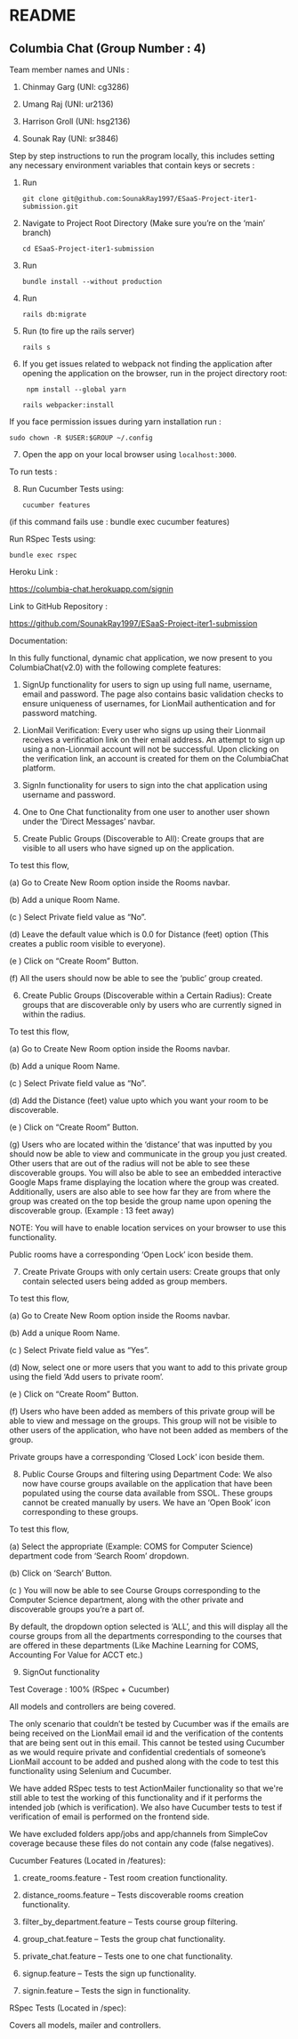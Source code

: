 
# README

  

## Columbia Chat (Group Number : 4)

  
  

Team member names and UNIs :

  
  

1. Chinmay Garg (UNI: cg3286)

2. Umang Raj (UNI: ur2136)

3. Harrison Groll (UNI: hsg2136)

4. Sounak Ray (UNI: sr3846)

  
  

Step by step instructions to run the program locally, this includes setting any necessary environment variables that contain keys or secrets :

  
  

1. Run

  

    ```git clone git@github.com:SounakRay1997/ESaaS-Project-iter1-submission.git```

  

2. Navigate to Project Root Directory (Make sure you’re on the ‘main’ branch)

  

    ```cd ESaaS-Project-iter1-submission```

  

3. Run

  

    ```bundle install --without production```

  

4. Run

  

    ```rails db:migrate```

  

5. Run (to fire up the rails server)

  

    ```rails s```

  

6. If you get issues related to webpack not finding the application after opening the application on the browser, run in the project directory root:

  

   ``` npm install --global yarn```
    
    ```rails webpacker:install```

  
  

If you face permission issues during yarn installation run :

  

  ```sudo chown -R $USER:$GROUP ~/.config```

  

7. Open the app on your local browser using ```localhost:3000```.

  

To run tests :

  

8. Run Cucumber Tests using:

  

    ```cucumber features```

  

(if this command fails use : bundle exec cucumber features)

Run RSpec Tests using:

  

   ```bundle exec rspec```

  
  

Heroku Link :

  
  

https://columbia-chat.herokuapp.com/signin

  
  

Link to GitHub Repository :

  
  

https://github.com/SounakRay1997/ESaaS-Project-iter1-submission

  
  

Documentation:

  
  

In this fully functional, dynamic chat application, we now present to you ColumbiaChat(v2.0) with the following complete features:

  

1. SignUp functionality for users to sign up using full name, username, email and password. The page also contains basic validation checks to ensure uniqueness of usernames, for LionMail authentication and for password matching.

  

2. LionMail Verification: Every user who signs up using their Lionmail receives a verification link on their email address. An attempt to sign up using a non-Lionmail account will not be successful. Upon clicking on the verification link, an account is created for them on the ColumbiaChat platform.

  

3. SignIn functionality for users to sign into the chat application using username and password.

  

4. One to One Chat functionality from one user to another user shown under the ‘Direct Messages’ navbar.

  

5. Create Public Groups (Discoverable to All): Create groups that are visible to all users who have signed up on the application.

To test this flow,

(a) Go to Create New Room option inside the Rooms navbar.

(b) Add a unique Room Name.

(c ) Select Private field value as “No”.

(d) Leave the default value which is 0.0 for Distance (feet) option (This creates a public room visible to everyone).

(e ) Click on “Create Room” Button.

(f) All the users should now be able to see the ‘public’ group created.

  

6. Create Public Groups (Discoverable within a Certain Radius): Create groups that are discoverable only by users who are currently signed in within the radius.

To test this flow,

(a) Go to Create New Room option inside the Rooms navbar.

(b) Add a unique Room Name.

(c ) Select Private field value as “No”.

(d) Add the Distance (feet) value upto which you want your room to be discoverable.

(e ) Click on “Create Room” Button.

(g) Users who are located within the ‘distance’ that was inputted by you should now be able to view and communicate in the group you just created. Other users that are out of the radius will not be able to see these discoverable groups. You will also be able to see an embedded interactive Google Maps frame displaying the location where the group was created. Additionally, users are also able to see how far they are from where the group was created on the top beside the group name upon opening the discoverable group. (Example : 13 feet away)

  

NOTE: You will have to enable location services on your browser to use this functionality.

Public rooms have a corresponding ‘Open Lock’ icon beside them.

  

7. Create Private Groups with only certain users: Create groups that only contain selected users being added as group members.

To test this flow,

(a) Go to Create New Room option inside the Rooms navbar.

(b) Add a unique Room Name.

(c ) Select Private field value as “Yes”.

(d) Now, select one or more users that you want to add to this private group using the field ‘Add users to private room’.

(e ) Click on “Create Room” Button.

(f) Users who have been added as members of this private group will be able to view and message on the groups. This group will not be visible to other users of the application, who have not been added as members of the group.

  

Private groups have a corresponding ‘Closed Lock’ icon beside them.

  

8. Public Course Groups and filtering using Department Code: We also now have course groups available on the application that have been populated using the course data available from SSOL. These groups cannot be created manually by users. We have an ‘Open Book’ icon corresponding to these groups.

To test this flow,

(a) Select the appropriate (Example: COMS for Computer Science) department code from ‘Search Room’ dropdown.

(b) Click on ‘Search’ Button.

(c ) You will now be able to see Course Groups corresponding to the Computer Science department, along with the other private and discoverable groups you’re a part of.

  

By default, the dropdown option selected is ‘ALL’, and this will display all the course groups from all the departments corresponding to the courses that are offered in these departments (Like Machine Learning for COMS, Accounting For Value for ACCT etc.)

  

9. SignOut functionality

  
  

Test Coverage : 100% (RSpec + Cucumber)

All models and controllers are being covered.

The only scenario that couldn’t be tested by Cucumber was if the emails are being received on the LionMail email id and the verification of the contents that are being sent out in this email. This cannot be tested using Cucumber as we would require private and confidential credentials of someone’s LionMail account to be added and pushed along with the code to test this functionality using Selenium and Cucumber.

  

We have added RSpec tests to test ActionMailer functionality so that we're still able to test the working of this functionality and if it performs the intended job (which is verification). We also have Cucumber tests to test if verification of email is performed on the frontend side.

  

We have excluded folders app/jobs and app/channels from SimpleCov coverage because these files do not contain any code (false negatives).

  
  

Cucumber Features (Located in /features):

1. create_rooms.feature - Test room creation functionality.

2. distance_rooms.feature – Tests discoverable rooms creation functionality.

3. filter_by_department.feature – Tests course group filtering.

4. group_chat.feature – Tests the group chat functionality.

5. private_chat.feature – Tests one to one chat functionality.

6. signup.feature – Tests the sign up functionality.

7. signin.feature – Tests the sign in functionality.

  
  

RSpec Tests (Located in /spec):

Covers all models, mailer and controllers.

